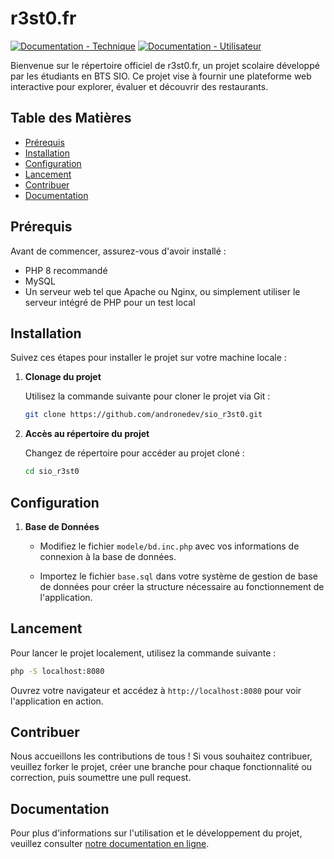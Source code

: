 # r3st0.fr
[![Documentation - Technique](https://img.shields.io/static/v1?label=Documentation&message=Technique&color=blue&style=for-the-badge&logo=php)](https://andronedev.github.io/sio_r3st0/doc_technique.html)
[![Documentation - Utilisateur](https://img.shields.io/static/v1?label=Documentation&message=Utilisateur&color=yellow&style=for-the-badge&logo=clubhouse)](https://andronedev.github.io/sio_r3st0/doc_utilisatrice.html)

Bienvenue sur le répertoire officiel de r3st0.fr, un projet scolaire développé par les étudiants en BTS SIO. Ce projet vise à fournir une plateforme web interactive pour explorer, évaluer et découvrir des restaurants.

## Table des Matières

- [Prérequis](#prérequis)
- [Installation](#installation)
- [Configuration](#configuration)
- [Lancement](#lancement)
- [Contribuer](#contribuer)
- [Documentation](https://andronedev.github.io/sio_r3st0/)

## Prérequis

Avant de commencer, assurez-vous d'avoir installé :
- PHP 8 recommandé
- MySQL
- Un serveur web tel que Apache ou Nginx, ou simplement utiliser le serveur intégré de PHP pour un test local

## Installation

Suivez ces étapes pour installer le projet sur votre machine locale :

1. **Clonage du projet**

   Utilisez la commande suivante pour cloner le projet via Git :

   ```bash
   git clone https://github.com/andronedev/sio_r3st0.git
   ```

2. **Accès au répertoire du projet**

   Changez de répertoire pour accéder au projet cloné :

   ```bash
   cd sio_r3st0
   ```

## Configuration

1. **Base de Données**

   - Modifiez le fichier `modele/bd.inc.php` avec vos informations de connexion à la base de données.

   - Importez le fichier `base.sql` dans votre système de gestion de base de données pour créer la structure nécessaire au fonctionnement de l'application.

## Lancement

Pour lancer le projet localement, utilisez la commande suivante :

```bash
php -S localhost:8080
```

Ouvrez votre navigateur et accédez à `http://localhost:8080` pour voir l'application en action.

## Contribuer

Nous accueillons les contributions de tous ! Si vous souhaitez contribuer, veuillez forker le projet, créer une branche pour chaque fonctionnalité ou correction, puis soumettre une pull request.

## Documentation

Pour plus d'informations sur l'utilisation et le développement du projet, veuillez consulter [notre documentation en ligne](https://andronedev.github.io/sio_r3st0/).
